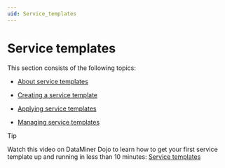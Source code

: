 ```yaml
---
uid: Service_templates
---
```


# Service templates

This section consists of the following topics:

- [About service templates](xref:About_service_templates)

- [Creating a service template](xref:Creating_a_service_template)

- [Applying service templates](xref:Applying_service_templates)

- [Managing service templates](xref:Managing_service_templates)

> [!TIP]
> Watch this video on DataMiner Dojo to learn how to get your first service template up and running in less than 10 minutes: [Service templates](https://community.dataminer.services/video/service-templates/)
